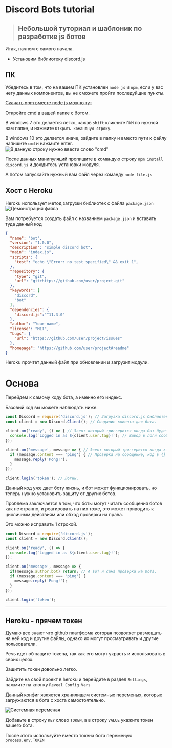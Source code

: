 # Discord Bots tutorial
> ## Небольшой туториал и шаблоник по разработке js ботов

Итак, начнем с самого начала.

* Установим библиотеку discord.js

## ПК

Убедитесь в том, что на вашем ПК установлен `node js` и `npm`, если у вас нету данных компонентов, вы не сможете пройти последуйщие пункты.

[Скачать npm вместе node js можно тут](https://www.npmjs.com/get-npm)


Откройте cmd в вашей папке с ботом.

В windows 7 это делается легко, зажав `shift` кликните `ПКМ` по нужной вам папке, и нажмите `Открыть командную строку`.

В windows 10 это делается иначе, зайдите в папку и вместо пути к файлу напишите `cmd` и нажмите enter.
![В данную строку нужно ввести слово "cmd"](https://xeval.ga/sc/e6ph3yd.png)

После данных манипуляций пропишите в командую строку `npm install discord.js` и дождитесь установки модуля.

А потом запускайте нужный вам файл через команду `node file.js`

## Хост с Heroku

Heroku использует метод загрузки библиотек с файла `package.json`
![Демонстрация файла](https://xeval.ga/sc/fmshttq.png)

Вам потребуется создать файл с названием `package.json` и вставить туда данный код

```json
{
  "name": "bot",
  "version": "1.0.0",
  "description": "simple discord bot",
  "main": "index.js",
  "scripts": {
    "test": "echo \"Error: no test specified\" && exit 1",
  },
  "repository": {
    "type": "git",
    "url": "git+https://github.com/user/project.git"
  },
  "keywords": [
    "discord",
    "bot"
  ],
  "dependencies": {
    "discord.js":"^11.3.0"
  },
  "author": "Your-name",
  "license": "MIT",
  "bugs": {
    "url": "https://github.com/user/project/issues"
  },
  "homepage": "https://github.com/user/project#readme"
}
```

Heroku прочтет данный файл при обновлении и загрузит модули.

# Основа

Перейдем к самому коду бота, а именно его индекс.

Базовый код вы можете наблюдать ниже.

```js
const Discord = require('discord.js'); // Загрузка discord.js библиотеки.
const client = new Discord.Client(); // Создание клиента для бота.

client.on('ready', () => { // Эвент который триггерится когда бот будет запущен.
  console.log(`Logged in as ${client.user.tag}!`); // Вывод в логи сообщения о том что бот был запущен.
});

client.on('message', message => { // Эвент который триггерится когда кто-то отправит сообщение.
  if (message.content === 'ping') { // Проверка на сообщение, код в {} будет выполнен если бот заметит сообщение 'ping'
    message.reply('Pong!'); 
  }
});

client.login('token'); // Логин.
```

Данный код уже дает боту жизнь, и бот может функционировать, но теперь нужно установить защиту от других ботов.

Проблема заключается в том, что боты могут читать сообщения ботов как не странно, и реагировать на них тоже, это может приводить к цикличным действиям или обход проверки на права.

Это можно исправить 1 строкой.

```js
const Discord = require('discord.js');
const client = new Discord.Client();

client.on('ready', () => {
  console.log(`Logged in as ${client.user.tag}!`);
});

client.on('message', message => {
  if(message.author.bot) return; // А вот и сама проверка на бота.
  if (message.content === 'ping') {
    message.reply('Pong!');
  }
});

client.login('token');
```

---- 

## Heroku - прячем токен

Думаю все знают что github платформа которая позволяет размещать на ней код и другие файлы, однако их могут просматривать и другие пользователи.

Речь идет об защите токена, так как его могут украсть и использовать в своих целях.

Защитить токен довольно легко.

Зайдите на свой проект в heroku и перейдите в раздел `Settings`, нажмите на кнопку `Reveal Config Vars`

Данный конфиг является хранилищем системных переменых, которые загружаются в бота с хоста самостоятельно.

![Системная переменая](https://xeval.ga/sc/1p7y8nd.png)

Добавьте в строку `KEY` слово `TOKEN`, а в строку `VALUE` укажите токен вашего бота.

После этого используйте вместо токена бота переменую `process.env.TOKEN`
